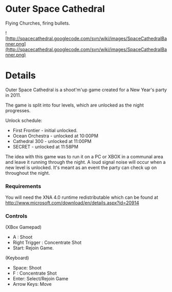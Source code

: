 # Outer Space Cathedral #

Flying Churches, firing bullets.

![http://spacecathedral.googlecode.com/svn/wiki/images/SpaceCathedralBanner.png](http://spacecathedral.googlecode.com/svn/wiki/images/SpaceCathedralBanner.png)

# Details #

Outer Space Cathedral is a shoot'm'up game created for a New Year's party in 2011.

The game is split into four levels, which are unlocked as the night progresses.

Unlock schedule:
  * First Frontier - initial unlocked.
  * Ocean Orchestra - unlocked at 10:00PM
  * Cathedral 300 - unlocked at 11:00PM
  * SECRET - unlocked at 11:58PM

The idea with this game was to run it on a PC or XBOX in a communal area and leave it running through the night. A loud signal noise will occur when a new level is unlocked. It's meant as an event the party can check up on throughout the night.

### Requirements ###

You will need the XNA 4.0 runtime redistributable which can be found at http://www.microsoft.com/download/en/details.aspx?id=20914

### Controls ###
(XBox Gamepad)
  * A : Shoot
  * Right Trigger : Concentrate Shot
  * Start: Rejoin Game.

(Keyboard)
  * Space: Shoot
  * F : Concentrate Shot
  * Enter: Select/Rejoin Game
  * Arrow Keys: Move